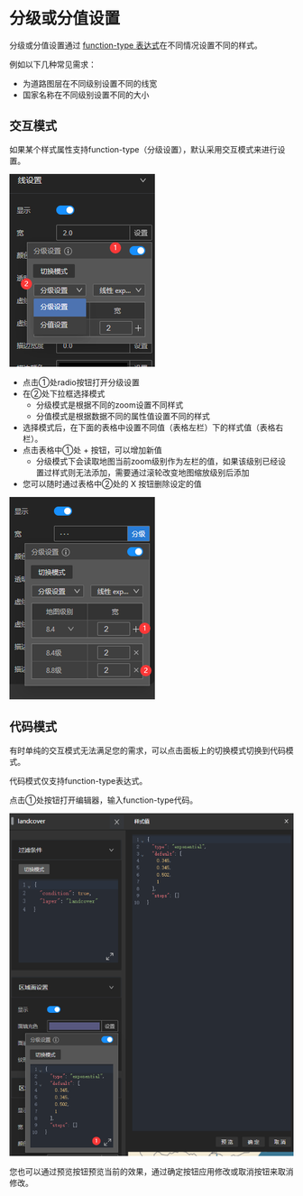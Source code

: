# 分级或分值设置

分级或分值设置通过 [function-type 表达式](/guide/sdk/function-type)在不同情况设置不同的样式。

例如以下几种常见需求：

* 为道路图层在不同级别设置不同的线宽
* 国家名称在不同级别设置不同的大小

## 交互模式

如果某个样式属性支持function-type（分级设置），默认采用交互模式来进行设置。

![alt text](image-20.png)

* 点击①处radio按钮打开分级设置
* 在②处下拉框选择模式
    * 分级模式是根据不同的zoom设置不同样式
    * 分值模式是根据数据不同的属性值设置不同的样式
* 选择模式后，在下面的表格中设置不同值（表格左栏）下的样式值（表格右栏）。
* 点击表格中①处 + 按钮，可以增加新值
    * 分级模式下会读取地图当前zoom级别作为左栏的值，如果该级别已经设置过样式则无法添加，需要通过滚轮改变地图缩放级别后添加
* 您可以随时通过表格中②处的 X 按钮删除设定的值

![alt text](image-22.png)


## 代码模式

有时单纯的交互模式无法满足您的需求，可以点击面板上的切换模式切换到代码模式。

代码模式仅支持function-type表达式。

点击①处按钮打开编辑器，输入function-type代码。

![alt text](image-21.png)

您也可以通过预览按钮预览当前的效果，通过确定按钮应用修改或取消按钮来取消修改。
